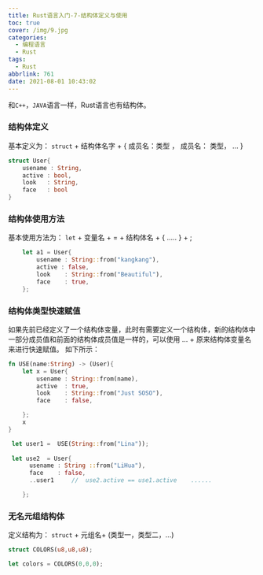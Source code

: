 ```yaml
---
title: Rust语言入门-7-结构体定义与使用
toc: true
cover: /img/9.jpg
categories:
  - 编程语言
  - Rust
tags:
  - Rust
abbrlink: 761
date: 2021-08-01 10:43:02
---
```

和`C++`，`JAVA`语言一样，Rust语言也有结构体。<!-- more -->
### **结构体**定义


基本定义为： `struct` + 结构体名字 + {   成员名：类型 ， 成员名： 类型， ...   }  

```rust
struct User{
    usename : String,
    active : bool,
    look   : String,
    face   : bool
}
```

### **结构体使用方法**

基本使用方法为： `let` + 变量名 +  =  + 结构体名 + {   .....  }  + ;

```rust
    let a1 = User{
        usename : String::from("kangkang"),
        active : false,
        look    : String::from("Beautiful"),
        face    : true,
    };
```

###  **结构体类型快速赋值**

如果先前已经定义了一个结构体变量，此时有需要定义一个结构体，新的结构体中一部分成员值和前面的结构体成员值是一样的，可以使用 ... + 原来结构体变量名 来进行快速赋值。 如下所示：

```rust
fn USE(name:String) -> (User){
    let x = User{
        usename : String::from(name),
        active  : true,
        look    : String::from("Just SOSO"),
        face    : false,

    };
    x
}

 let user1 =  USE(String::from("Lina"));
    
 let use2  = User{
      usename : String ::from("LiHua"),
      face    : false,
      ..user1     //  use2.active == use1.active    ......

    };
```

### **无名元组结构体**

定义结构为： `struct` + 元组名+ (类型一，类型二，...)

```rust
struct COLORS(u8,u8,u8);

let colors = COLORS(0,0,0);
```


